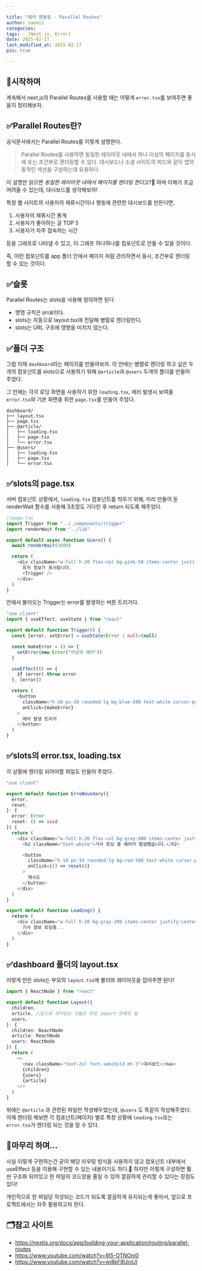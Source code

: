 ```yaml
---

title: "에러 핸들링 - Parallel Routes"
author: saemii
categories: 
tags: - [Next.js, Error]
date: 2025-02-17
last_modified_at: 2025-02-17
pin: true

---
```


## 📌시작하며

계속해서 next.js의 Parallel Routes를 사용할 때는 어떻게 `error.tsx`를 보여주면 좋을지 정리해보자.

## ✅Parallel Routes란?

공식문서에서는 Parallel Routes를 이렇게 설명한다.

> Parallel Routes를 사용하면 동일한 레이아웃 내에서 하나 이상의 페이지를 동시에 또는 조건부로 렌더링할 수 있다. 대시보드나 소셜 사이트의 피드와 같이 앱의 동적인 섹션을 구성하는데 유용하다.

이 설명만 읽으면 <i>동일한 레이아웃 내에서 페이지를 렌더링 한다</i>고?🤔 하며 이해가 조금 어려울 수 있는데, 대시보드를 생각해보자!

특정 웹 사이트의 사용자의 체류시간이나 행동에 관련한 대시보드를 만든다면,

1. 사용자의 체류시간 통계
2. 사용자가 좋아하는 글 TOP 5
3. 사용자가 자주 접속하는 시간

등을 그래프로 나타낼 수 있고, 이 그래프 하나하나를 컴포넌트로 만들 수 있을 것이다.

즉, 이런 컴포넌트를 app 폴더 안에서 페이지 처럼 관리하면서 동시, 조건부로 렌더링 할 수 있는 것이다.

## ✅슬롯

Parallel Routes는 slots을 사용해 정의하면 된다.

- 명명 규칙은 `@이름`이다.
- slots는 자동으로 layout.tsx에 전달해 병렬로 렌더링한다.
- slots는 URL 구조에 영향을 미치지 않는다.

## ✅폴더 구조

그럼 이제 `dashboard`라는 페이지를 만들어보자. 이 안에는 병렬로 렌더링 하고 싶은 두 개의 컴포넌트를 slots으로 사용하기 위해 `@article`과 `@users` 두개의 폴더를 만들어 주었다.

그 안에는 각각 로딩 화면을 사용하기 위한 `loading.tsx`, 에러 발생시 보여줄 `error.tsx`와 기본 화면을 위한 `page.tsx`를 만들어 주었다.

```
dashboard/
├── layout.tsx
├── page.tsx
├── @article/
│   ├── loading.tsx
│   ├── page.tsx
│   └── error.tsx
├── @users/
│   ├── loading.tsx
│   ├── page.tsx
│   └── error.tsx
```

## ✅slots의 page.tsx

서버 컴포넌트 상황에서, `loading.tsx` 컴포넌트를 띄우기 위해, 미리 만들어 둔 renderWait 함수를 사용해 3초정도 기다린 후 return 되도록 해주었다.

```typescript
//page.tsx
import Trigger from "../_components/trigger"
import renderWait from "../lib"

export default async function Users() {
  await renderWait(3000)

  return (
    <div className="w-full h-20 flex-col bg-pink-50 items-center justify-center flex">
      유저 정보가 표시됩니다.
      <Trigger />
    </div>
  )
}
```

안에서 불러오는 Trigger는 error를 발생하는 버튼 트리거다.

```typescript
"use client"
import { useEffect, useState } from "react"

export default function Trigger() {
  const [error, setError] = useState<Error | null>(null)

  const makeError = () => {
    setError(new Error("미상의 에러"))
  }

  useEffect(() => {
    if (error) throw error
  }, [error])

  return (
    <button
      className="h-10 px-10 rounded-lg bg-blue-500 text-white cursor-pointer"
      onClick={makeError}
    >
      에러 발생 트리거
    </button>
  )
}
```

## ✅slots의 error.tsx, loading.tsx

각 상황에 렌더링 되어야할 파일도 만들어 주었다.

```typescript
"use client"

export default function ErroBoundary({
  error,
  reset,
}: {
  error: Error
  reset: () => void
}) {
  return (
    <div className="w-full h-20 flex-col bg-gray-900 items-center justify-center flex">
      <h2 className="text-white">기사 로딩 중 에러가 발생했습니다.</h2>

      <button
        className="h-10 px-10 rounded-lg bg-red-500 text-white cursor-pointer"
        onClick={() => reset()}
      >
        재시도
      </button>
    </div>
  )
}
```

```typescript
export default function Loading() {
  return (
    <div className="w-full h-20 bg-gray-200 items-center justify-center flex">
      기사 정보 로딩중...
    </div>
  )
}
```

## ✅dashboard 폴더의 layout.tsx

이렇게 만든 slots는 부모의 `layout.tsx`에 불러와 레이아웃을 잡아주면 된다!

```typescript
import { ReactNode } from "react"

export default function Layout({
  children,
  article, //@으로 되어있는 것들은 따로 import 안해도 됨
  users,
}: {
  children: ReactNode
  article: ReactNode
  users: ReactNode
}) {
  return (
    <>
      <nav className="text-2xl font-semibold mt-3">대시보드</nav>
      {children}
      {users}
      {article}
    </>
  )
}
```

위에는 `@article` 과 관련된 파일만 작성해두었는데, `@users` 도 똑같이 작성해주었다.
이제 렌더링 해보면 각 컴포넌트(페이지) 별로 특정 상황에 `loading.tsx`또는 `error.tsx`가 렌더링 되는 것을 알 수 있다.

## 🌷마무리 하며...

사실 이렇게 구현하는건 굳이 해당 라우팅 방식을 사용하지 않고 컴포넌트 내부에서 useEffect 등을 이용해 구현할 수 있는 내용이기도 하다.🤗 하지만 이렇게 구성하면 훨씬 구조화 되어있고 한 파일의 코드양을 줄일 수 있어 깔끔하게 관리할 수 있다는 장점도 있다!

개인적으로 한 파일당 작성되는 코드가 되도록 깔끔하게 유지되는게 좋아서, 앞으로 프로젝트에서는 자주 활용하고자 한다.

## 🗂️참고 사이트

- <https://nextjs.org/docs/app/building-your-application/routing/parallel-routes>
- <https://www.youtube.com/watch?v=8I5-OTNOni0>
- <https://www.youtube.com/watch?v=wi8kF8UniUI>
